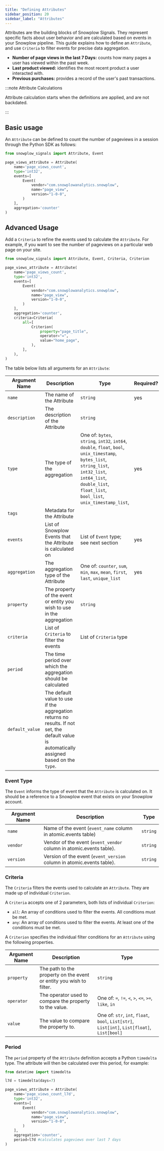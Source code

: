 ```yaml
---
title: "Defining Attributes"
sidebar_position: 20
sidebar_label: "Attributes"
---
```


Attributes are the building blocks of Snowplow Signals. They represent specific facts about user behavior and are calculated based on events in your Snowplow pipeline. This guide explains how to define an `Attribute`, and use `Criteria` to filter events for precise data aggregation.

- **Number of page views in the last 7 Days:** counts how many pages a user has viewed within the past week.
- **Last product viewed:** identifies the most recent product a user interacted with.
- **Previous purchases:** provides a record of the user's past transactions.

:::note Attribute Calculations

Attribute calculation starts when the definitions are applied, and are not backdated.

:::

## Basic usage

An `Attribute` can be defined to count the number of pageviews in a session through the Python SDK as follows:

```python
from snowplow_signals import Attribute, Event

page_views_attribute = Attribute(
    name='page_views_count',
    type='int32',
    events=[
        Event(
            vendor="com.snowplowanalytics.snowplow",
            name="page_view",
            version="1-0-0",
        )
    ],
    aggregation='counter'
)

```

## Advanced Usage

Add a `Criteria` to refine the events used to calculate the `Attribute`. For example, if you want to see the number of pageviews on a particular web page on your site.


```python
from snowplow_signals import Attribute, Event, Criteria, Criterion

page_views_attribute = Attribute(
    name='page_views_count',
    type='int32',
    events=[
        Event(
            vendor="com.snowplowanalytics.snowplow",
            name="page_view",
            version="1-0-0",
        )
    ],
    aggregation='counter',
    criteria=Criteria(
        all=[
            Criterion(
                property="page_title",
                operator="=",
                value="home_page",
            ),
        ],
    ),
)

```

The table below lists all arguments for an `Attribute`:

| Argument Name   | Description                                                                                                                                  | Type                                                                                                                                                                                                                | Required? |
| --------------- | -------------------------------------------------------------------------------------------------------------------------------------------- | ------------------------------------------------------------------------------------------------------------------------------------------------------------------------------------------------------------------- | --------- |
| `name`          | The name of the Attribute                                                                                                                    | `string`                                                                                                                                                                                                            | yes       |
| `description`   | The description of the Attribute                                                                                                             | `string`                                                                                                                                                                                                            |           |
| `type`          | The type of the aggregation                                                                                                                  | One of: `bytes`, `string`, `int32`, `int64`, `double`, `float`, `bool`, `unix_timestamp`, `bytes_list`, `string_list`, `int32_list`, `int64_list`, `double_list`, `float_list`, `bool_list`, `unix_timestamp_list`, | yes       |
| `tags`          | Metadata for the Attribute                                                                                                                   |                                                                                                                                                                                                                     |           |
| `events`        | List of Snowplow Events that the Attribute is calculated on                                                                                  | List of `Event` type; see next section                                                                                                                                                                              | yes       |
| `aggregation`   | The aggregation type of the Attribute                                                                                                        | One of:  `counter`, `sum`, `min`, `max`, `mean`, `first`, `last`, `unique_list`                                                                                                                                     | yes       |
| `property`      | The property of the event or entity you wish to use in the aggregation                                                                       | `string`                                                                                                                                                                                                            |           |
| `criteria`      | List of `Criteria` to filter the events                                                                                                      | List of `Criteria` type                                                                                                                                                                                             |           |
| `period`        | The time period over which the aggregation should be calculated                                                                              |                                                                                                                                                                                                                     |           |
| `default_value` | The default value to use if the aggregation returns no results. If not set, the default value is automatically assigned based on the `type`. |                                                                                                                                                                                                                     |           |


### Event Type
The `Event` informs the type of event that the `Attribute` is calculated on. It should be a reference to a Snowplow event that exists on your Snowplow account.

| **Argument Name** | **Description**                                                       | **Type** |
| ----------------- | --------------------------------------------------------------------- | -------- |
| `name`            | Name of the event (`event_name` column in atomic.events table)        | `string` |
| `vendor`          | Vendor of the event (`event_vendor` column in atomic.events table).   | `string` |
| `version`         | Version of the event (`event_version` column in atomic.events table). | `string` |

### Criteria
The `Criteria` filters the events used to calculate an `Attribute`. They are made up of individual `Criterion`.

A `Criteria` accepts one of 2 parameters, both lists of individual `Criterion`:

- `all`: An array of conditions used to filter the events. All conditions must be met.
- `any`: An array of conditions used to filter the events. At least one of the conditions must be met.

A `Criterion` specifies the individual filter conditions for an `Attribute` using the following properties.

| **Argument Name** | **Description**                                                     | **Type**                                                                                      |
| ----------------- | ------------------------------------------------------------------- | --------------------------------------------------------------------------------------------- |
| `property`        | The path to the property on the event or entity you wish to filter. | `string`                                                                                      |
| `operator`        | The operator used to compare the property to the value.             | One of: `=`, `!=`, `<`, `>`, `<=`, `>=`, `like`, `in`                                         |
| `value`           | The value to compare the property to.                               | One of:  `str`, `int`, `float`, `bool`, `List[str]`, `List[int]`, `List[float]`, `List[bool]` |

### Period
The `period` property of the `Attribute` definition accepts a Python `timedelta` type. The attribute will then be calculated over this period, for example:

```python
from datetime import timedelta

l7d = timedelta(days=7)

page_views_attribute = Attribute(
    name='page_views_count_l7d',
    type='int32',
    events=[
        Event(
            vendor="com.snowplowanalytics.snowplow",
            name="page_view",
            version="1-0-0",
        )
    ],
    aggregation='counter',
    period=l7d #calculates pageviews over last 7 days
)


```
